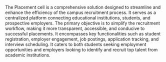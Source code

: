 The Placement cell is a comprehensive solution designed to streamline and enhance the efficiency of the campus recruitment process. It serves as a centralized platform connecting educational institutions, students, and prospective employers. The primary objective is to simplify the recruitment workflow, making it more transparent, accessible, and conducive to successful placements.
It encompasses key functionalities such as student registration, employer engagement, job postings, application tracking, and interview scheduling. It caters to both students seeking employment opportunities and employers looking to identify and recruit top talent from academic institutions.
